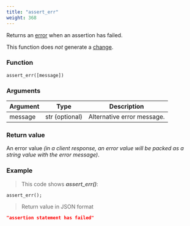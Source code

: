 ```yaml
---
title: "assert_err"
weight: 368
---
```


Returns an [error](../../data-types/error) when an assertion has failed.

This function does *not* generate a [change](../../overview/changes).

### Function

`assert_err([message])`

### Arguments

Argument | Type | Description
-------- | ---- | -----------
message | str (optional) | Alternative error message.

### Return value

An error value *(in a client response, an error value will be packed as a string value with the error message)*.

### Example

> This code shows ***assert_err()***:

```thingsdb,json_response
assert_err();
```

> Return value in JSON format

```json
"assertion statement has failed"
```
